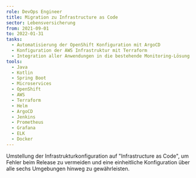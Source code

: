 ```yaml
---
role: DevOps Engineer
title: Migration zu Infrastructure as Code
sector: Lebensversicherung
from: 2021-09-01
to: 2022-01-31
tasks:
  - Automatisierung der OpenShift Konfiguration mit ArgoCD
  - Konfiguration der AWS Infrastruktur mit Terraform
  - Integration aller Anwendungen in die bestehende Monitoring-Lösung
tools:
  - Java
  - Kotlin
  - Spring Boot
  - Microservices
  - OpenShift
  - AWS
  - Terraform
  - Helm
  - ArgoCD
  - Jenkins
  - Prometheus
  - Grafana
  - ELK
  - Docker
---
```


Umstellung der Infrastrukturkonfiguration auf "Infrastructure as Code", um Fehler beim Release zu vermeiden und eine einheitliche Konfiguration über alle sechs Umgebungen hinweg zu gewährleisten.
